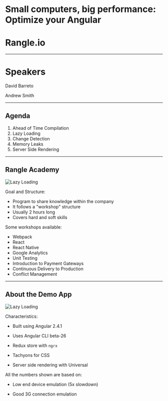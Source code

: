 # Small computers, big performance: Optimize your Angular

# Rangle.io

---

# Speakers

David Barreto

Andrew Smith

---

## Agenda

1. Ahead of Time Compilation
1. Lazy Loading
1. Change Detection
1. Memory Leaks
1. Server Side Rendering

---

## Rangle Academy

![Lazy Loading](content/images/app-screen-shot.png)
<!-- .element: style="width: 350px; float: left; margin-right: 20px;" -->

Goal and Structure:

- Program to share knowledge within the company
- It follows a "workshop" structure
- Usually 2 hours long
- Covers hard and soft skills

Some workshops available:

- Webpack
- React
- React Native
- Google Analytics
- Unit Testing
- Introduction to Payment Gateways
- Continuous Delivery to Production
- Conflict Management

---

## About the Demo App

![Lazy Loading](content/images/app-screen-shot-2.png)
<!-- .element: style="width: 350px; float: left; margin-right: 20px;" -->

Characteristics:

- Built using Angular 2.4.1

- Uses Angular CLI beta-26

- Redux store with `ngrx`

- Tachyons for CSS

- Server side rendering with Universal

All the numbers shown are based on:

- Low end device emulation (5x slowdown)

- Good 3G connection emulation

